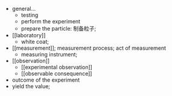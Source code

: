 - general...
    - testing
    - perform the experiment
    - prepare the particle: 制备粒子;
- [[laboratory]]
    - white coat;
- [[measurement]]; measurement process; act of measurement
    - measuring instrument;
- [[observation]]
    - [[experimental observation]]
    - [[observable consequence]]
- outcome of the experiment
- yield the value;
